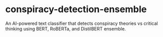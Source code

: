 # conspiracy-detection-ensemble
An AI-powered text classifier that detects conspiracy theories vs critical thinking using BERT, RoBERTa, and DistilBERT ensemble.
